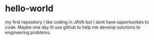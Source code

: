 # hello-world
my first repository
I like coding in JAVA but I dont have opportunities to code. 
Maybe one day Ill use github to help me develop solutions to engineering problems.
